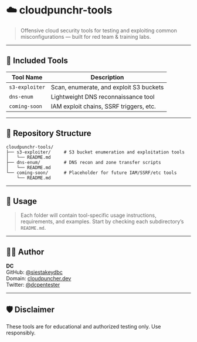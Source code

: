 # ☁️ cloudpunchr-tools

> Offensive cloud security tools for testing and exploiting common misconfigurations — built for red team & training labs.

---

## 🧰 Included Tools

| Tool Name          | Description                                |
|--------------------|--------------------------------------------|
| `s3-exploiter`     | Scan, enumerate, and exploit S3 buckets    |
| `dns-enum`         | Lightweight DNS reconnaissance tool        |
| `coming-soon`      | IAM exploit chains, SSRF triggers, etc.    |

---

## 📁 Repository Structure
```
cloudpunchr-tools/
├── s3-exploiter/     # S3 bucket enumeration and exploitation tools
│   └── README.md
├── dns-enum/         # DNS recon and zone transfer scripts
│   └── README.md
└── coming-soon/      # Placeholder for future IAM/SSRF/etc tools
    └── README.md
```
---

## 🚀 Usage

> Each folder will contain tool-specific usage instructions, requirements, and examples. Start by checking each subdirectory’s `README.md`.

---

## 👨‍💻 Author

**DC**  
GitHub: [@siestakeydbc](https://github.com/siestakeydbc)  
Domain: [cloudpuncher.dev](https://cloudpuncher.dev)  
Twitter: [@dcpentester](https://twitter.com/dcpentester)

---

## 🛡️ Disclaimer

These tools are for educational and authorized testing only. Use responsibly.
